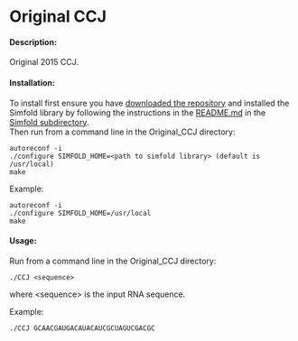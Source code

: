 # Original CCJ    

#### Description:    
Original 2015 CCJ.    

#### Installation:     
To install first ensure you have [downloaded the repository](https://github.com/HosnaJabbari/CCJ/archive/master.zip) and installed the Simfold library by following the instructions in the [README.md](https://github.com/HosnaJabbari/CCJ/tree/master/simfold#simfold) in the [Simfold subdirectory](https://github.com/HosnaJabbari/CCJ/tree/master/simfold).      
Then run from a command line in the Original_CCJ directory: 
```
autoreconf -i   
./configure SIMFOLD_HOME=<path to simfold library> (default is /usr/local)   
make  
```
Example: 
```
autoreconf -i   
./configure SIMFOLD_HOME=/usr/local  
make  
```
#### Usage:   
Run from a command line in the Original_CCJ directory:
```
./CCJ <sequence>     
```
where \<sequence> is the input RNA sequence.  

Example: 
```
./CCJ GCAACGAUGACAUACAUCGCUAGUCGACGC    
```
